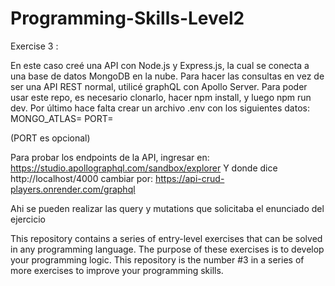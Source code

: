 # Programming-Skills-Level2

Exercise 3 : 

En este caso creé una API con Node.js y Express.js, la cual se conecta a una base de datos MongoDB en la nube.
Para hacer las consultas en vez de ser una API REST normal, utilicé graphQL con Apollo Server.
Para poder usar este repo, es necesario clonarlo, hacer npm install, y luego npm run dev.
Por último hace falta crear un archivo .env con los siguientes datos:
MONGO_ATLAS=
PORT=

(PORT es opcional)

Para probar los endpoints de la API, ingresar en: 
https://studio.apollographql.com/sandbox/explorer
Y donde dice http://localhost/4000 cambiar por:
https://api-crud-players.onrender.com/graphql

Ahi se pueden realizar las query y mutations que solicitaba el enunciado del ejercicio

This repository contains a series of entry-level exercises that can be solved in any programming language. The purpose of these exercises is to develop your programming logic. This repository is the number #3 in a series of more exercises to improve your programming skills.

